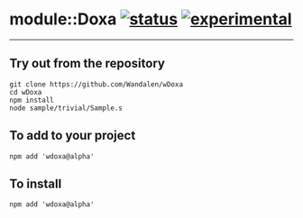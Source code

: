 
# module::Doxa  [![status](https://github.com/Wandalen/wDoxa/workflows/publish/badge.svg)](https://github.com/Wandalen/wDoxa/actions?query=workflow%3Apublish) [![experimental](https://img.shields.io/badge/stability-experimental-orange.svg)](https://github.com/emersion/stability-badges#experimental)

___

## Try out from the repository
```
git clone https://github.com/Wandalen/wDoxa
cd wDoxa
npm install
node sample/trivial/Sample.s
```

## To add to your project
```
npm add 'wdoxa@alpha'
```


## To install
```
npm add 'wdoxa@alpha'
```

